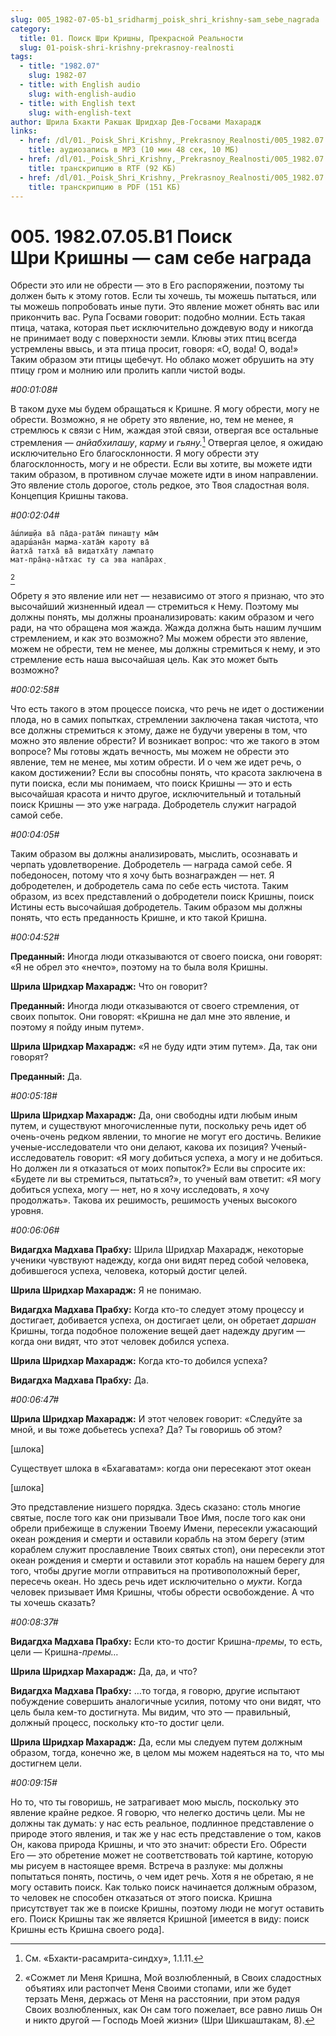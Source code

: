 ```yaml
---
slug: 005_1982-07-05-b1_sridharmj_poisk_shri_krishny-sam_sebe_nagrada
category:
  title: 01. Поиск Шри Кришны, Прекрасной Реальности
  slug: 01-poisk-shri-krishny-prekrasnoy-realnosti
tags:
  - title: "1982.07"
    slug: 1982-07
  - title: with English audio
    slug: with-english-audio
  - title: with English text
    slug: with-english-text
author: Шрила Бхакти Ракшак Шридхар Дев-Госвами Махарадж
links:
  - href: /dl/01._Poisk_Shri_Krishny,_Prekrasnoy_Realnosti/005_1982.07.05.B1_SridharMj_Poisk_Shri_Krishny--sam_sebe_nagrada.mp3
    title: аудиозапись в MP3 (10 мин 48 сек, 10 МБ)
  - href: /dl/01._Poisk_Shri_Krishny,_Prekrasnoy_Realnosti/005_1982.07.05.B1_SridharMj_Poisk_Shri_Krishny--sam_sebe_nagrada.rtf
    title: транскрипцию в RTF (92 КБ)
  - href: /dl/01._Poisk_Shri_Krishny,_Prekrasnoy_Realnosti/005_1982.07.05.B1_SridharMj_Poisk_Shri_Krishny--sam_sebe_nagrada.pdf
    title: транскрипцию в PDF (151 КБ)
---
```


# 005. 1982.07.05.B1 Поиск Шри Кришны — сам себе награда

Обрести это или не обрести — это в Его распоряжении, поэтому ты должен быть к этому готов. Если ты хочешь, ты можешь пытаться, или ты можешь попробовать иные пути. Это явление может обнять вас или прикончить вас. Рупа Госвами говорит: подобно молнии. Есть такая птица, чатака, которая пьет исключительно дождевую воду и никогда не принимает воду с поверхности земли. Клювы этих птиц всегда устремлены ввысь, и эта птица просит, говоря: «О, вода! О, вода!» Таким образом эти птицы щебечут. Но облако может обрушить на эту птицу гром и молнию или пролить капли чистой воды.

*#00:01:08#*

В таком духе мы будем обращаться к Кришне. Я могу обрести, могу не обрести. Возможно, я не обрету это явление, но, тем не менее, я стремлюсь к связи с Ним, жаждая этой связи, отвергая все остальные стремления — *анйабхилашу*, *карму* и *гьяну.*[^ftnref1] Отвергая целое, я ожидаю исключительно Его благосклонности. Я могу обрести эту благосклонность, могу и не обрести. Если вы хотите, вы можете идти таким образом, в противном случае можете идти в ином направлении. Это явление столь дорогое, столь редкое, это Твоя сладостная воля. Концепция Кришны такова.

*#00:02:04#*

    а̄ш́лиш̣йа ва̄ па̄да-рата̄м̇ пинаш̣т̣у ма̄м
    адарш́ана̄н марма-хата̄м̇ кароту ва̄
    йатха̄ татха̄ ва̄ видатха̄ту лампат̣о
    мат-пра̄н̣а-на̄тхас ту са эва напа̄рах̣
[^ftnref2]

Обрету я это явление или нет — независимо от этого я признаю, что это высочайший жизненный идеал — стремиться к Нему. Поэтому мы должны понять, мы должны проанализировать: каким образом и чего ради, на что обращена моя жажда. Жажда должна быть нашим лучшим стремлением, и как это возможно? Мы можем обрести это явление, можем не обрести, тем не менее, мы должны стремиться к нему, и это стремление есть наша высочайшая цель. Как это может быть возможно?

*#00:02:58#*

Что есть такого в этом процессе поиска, что речь не идет о достижении плода, но в самих попытках, стремлении заключена такая чистота, что все должны стремиться к этому, даже не будучи уверены в том, что можно это явление обрести? И возникает вопрос: что же такого в этом вопросе? Мы готовы ждать вечность, мы можем не обрести это явление, тем не менее, мы хотим обрести. И о чем же идет речь, о каком достижении? Если вы способны понять, что красота заключена в пути поиска, если мы понимаем, что поиск Кришны — это и есть высочайшая красота и ничто другое, исключительный и тотальный поиск Кришны — это уже награда. Добродетель служит наградой самой себе.

*#00:04:05#*

Таким образом вы должны анализировать, мыслить, осознавать и черпать удовлетворение. Добродетель — награда самой себе. Я победоносен, потому что я хочу быть вознагражден — нет. Я добродетелен, и добродетель сама по себе есть чистота. Таким образом, из всех представлений о добродетели поиск Кришны, поиск Истины есть высочайшая добродетель. Таким образом мы должны понять, что есть преданность Кришне, и кто такой Кришна.

*#00:04:52#*

**Преданный:** Иногда люди отказываются от своего поиска, они говорят: «Я не обрел это «нечто», поэтому на то была воля Кришны.

**Шрила Шридхар Махарадж:** Что он говорит?

**Преданный:** Иногда люди отказываются от своего стремления, от своих попыток. Они говорят: «Кришна не дал мне это явление, и поэтому я пойду иным путем».

**Шрила Шридхар Махарадж:** «Я не буду идти этим путем». Да, так они говорят?

**Преданный:** Да.

*#00:05:18#*

**Шрила Шридхар Махарадж:** Да, они свободны идти любым иным путем, и существуют многочисленные пути, поскольку речь идет об очень-очень редком явлении, то многие не могут его достичь. Великие ученые-исследователи что они делают, какова их позиция? Ученый-исследователь говорит: «Я могу добиться успеха, а могу и не добиться. Но должен ли я отказаться от моих попыток?» Если вы спросите их: «Будете ли вы стремиться, пытаться?», то ученый вам ответит: «Я могу добиться успеха, могу — нет, но я хочу исследовать, я хочу продолжать». Такова их решимость, решимость ученых высокого уровня.

*#00:06:06#*

**Видагдха Мадхава Прабху:** Шрила Шридхар Махарадж, некоторые ученики чувствуют надежду, когда они видят перед собой человека, добившегося успеха, человека, который достиг целей.

**Шрила Шридхар Махарадж:** Я не понимаю.

**Видагдха Мадхава Прабху:** Когда кто-то следует этому процессу и достигает, добивается успеха, он достигает цели, он обретает *даршан* Кришны, тогда подобное положение вещей дает надежду другим — когда они видят, что этот человек добился успеха.

**Шрила Шридхар Махарадж:** Когда кто-то добился успеха?

**Видагдха Мадхава Прабху:** Да.

*#00:06:47#*

**Шрила Шридхар Махарадж:** И этот человек говорит: «Следуйте за мной, и вы тоже добьетесь успеха? Да? Ты говоришь об этом?

[шлока]

Существует шлока в «Бхагаватам»: когда они пересекают этот океан

[шлока]

Это представление низшего порядка. Здесь сказано: столь многие святые, после того как они призывали Твое Имя, после того как они обрели прибежище в служении Твоему Имени, пересекли ужасающий океан рождения и смерти и оставили корабль на этом берегу (этим кораблем служит прославление Твоих святых стоп), они пересекли этот океан рождения и смерти и оставили этот корабль на нашем берегу для того, чтобы другие могли отправиться на противоположный берег, пересечь океан. Но здесь речь идет исключительно о *мукти*. Когда человек призывает Имя Кришны, чтобы обрести освобождение. А что ты хочешь сказать?

*#00:08:37#*

**Видагдха Мадхава Прабху:** Если кто-то достиг Кришна-*премы*, то есть, цели — Кришна-*премы…*

**Шрила Шридхар Махарадж:** Да, да, и что?

**Видагдха Мадхава Прабху:** …то тогда, я говорю, другие испытают побуждение совершить аналогичные усилия, потому что они видят, что цель была кем-то достигнута. Мы видим, что это — правильный, должный процесс, поскольку кто-то достиг цели.

**Шрила Шридхар Махарадж:** Да, если мы следуем путем должным образом, тогда, конечно же, в целом мы можем надеяться на то, что мы достигнем цели.

*#00:09:15#*

Но то, что ты говоришь, не затрагивает мою мысль, поскольку это явление крайне редкое. Я говорю, что нелегко достичь цели. Мы не должны так думать: у нас есть реальное, подлинное представление о природе этого явления, и так же у нас есть представление о том, каков Он, какова природа Кришны, и что это значит: обрести Его. Обрести Его — это обретение может не соответствовать той картине, которую мы рисуем в настоящее время. Встреча в разлуке: мы должны попытаться понять, постичь, о чем идет речь. Хотя я не обретаю, я не могу оставить поиск. Как только поиск начинается должным образом, то человек не способен отказаться от этого поиска. Кришна присутствует так же в поиске Кришны, поэтому люди не могут оставить его. Поиск Кришны так же является Кришной [имеется в виду: поиск Кришны есть Кришна своего рода].



[^ftnref1]: См. «Бхакти-расамрита-синдху», 1.1.11.

[^ftnref2]: «Сожмет ли Меня Кришна, Мой возлюбленный, в Своих сладостных объятиях или растопчет Меня Своими стопами, или же будет терзать Меня, держась от Меня на расстоянии, при этом радуя Своих возлюбленных, как Он сам того пожелает, все равно лишь Он и никто другой — Господь Моей жизни» (Шри Шикшаштакам, 8).

